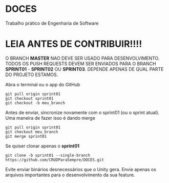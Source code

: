 # DOCES
Trabalho prático de Engenharia de Software

# LEIA ANTES DE CONTRIBUIR!!!!
O BRANCH **MASTER** NAO DEVE SER USADO PARA DESENVOLVIMENTO. TODOS OS PUSH REQUESTS DEVEM SER ENVIADOS PARA O  BRANCH **SPRINT01** - **SPRINT02** OU **SPRINT03**. DEPENDE APENAS DE QUAL PARTE DO PROJETO ESTAMOS.

Abra o terminal ou o app do GitHub
```
git pull origin sprint01
git checkout sprint01
git checkout -b meu_branch
```

Antes de enviar, sincronize novamente com o sprint01 (ou o sprint atual). Uma maneira de fazer isso é dando merge
```
git pull origin sprint01
git checkout meu_branch
git merge sprint01
```

Se quiser clonar apenas o **sprint01**
```
git clone -b sprint01 --single-branch https://github.com/CRUDParaSempre/DOCES.git
```

Evite enviar binários desnecessários que o Unity gera. Envie apenas os arquivos importantes para o desenvolvimento da sua feature.

